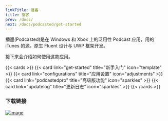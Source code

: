 ```yaml
---
linkTitle: 播客
title: 播客
prev: /docs/
next: /docs/podcasted/get-started
---
```


播墨(Podcasted)是在 Windows 和 Xbox 上的泛用性 Podcast 应用，用的 iTunes 的源。原生 Fluent 设计与 UWP 框架开发。

接下来会介绍如何使用这款应用。

<!--more-->

{{< cards >}}
  {{< card link="get-started" title="新手入门" icon="template" >}}
  {{< card link="configurations" title="应用设置" icon="adjustments" >}}
  {{< card link="podcastedpro" title="高级版功能" icon="sparkles" >}}
  {{< card link="updatelog" title="更新日志" icon="sparkles" >}}
{{< /cards >}}

### 下载链接

[![image](https://od.lk/s/209911743_DGBCl/MicrosoftStoreDownload.PNG#left)](https://www.microsoft.com/store/productId/9NXWGR2B1P26?ocid=officialwebsite)